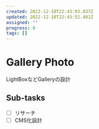 ```yaml
---
created: 2022-12-10T22:43:03.837Z
updated: 2022-12-10T22:43:52.401Z
assigned: ""
progress: 0
tags: []
---
```


# Gallery Photo

LightBoxなどGalleryの設計

## Sub-tasks

- [ ] リサーチ
- [ ] CMS化設計
